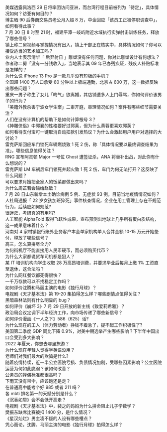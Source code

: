 美媒透露佩洛西 29 日将率团访问亚洲，而台湾行程目前被列为「待定」，具体情况如何？访亚有何目的？  
博主晒 90 后券商交易员老公月入超 8 万，中金回应「该员工正被停职调查中」，如何看待此事？  
7 月 30 日 8 时至 21 时，福建平潭一岐屿附近水域执行实弹射击训练任务，释放了哪些信号？  
镇上称二舅视频与掌握情况有出入，镇上干部正在核实中，具体情况如何？你可以接受适当的艺术加工吗？  
业内人士表示清华「 后羿射日 」雕塑没有任何问题，你对此雕塑设计有何想法？  
作者称二舅「没有一分钱收入」，当地表示其 09 年已办残疾证，残疾人补贴标准是怎样的？  
为什么说 iPhone 13 Pro 是一款几乎没有短板的手机？  
全国超 1400 万人口承受 60 分钟以上极端通勤，北京占 600 万，这一数据反映出哪些问题？  
重庆一男子称生了女儿「晦气」欲离婚，其店铺遭多人上门辱骂，你如何评价该男子的行为？  
「美籍外教杀害宁波女学生案」二审开庭，审理情况如何？案件有哪些细节需要关注？  
人们在没有计算机的帮助下是如何计算根号 3？  
《神雕侠侣》中郭襄的性格要好过郭芙，但为什么黄蓉更喜欢郭芙？  
如何看待支付宝可一键取消自动扣款引发热议？为什么会激起用户用户对选择的大讨论？  
雷克萨斯回应车门锁死车辆燃烧致 1 死 2 伤，称「具体情况要以最终调查结果为准」，哪些信息值得关注？  
RNG 宣布阿灵顿 Major 一号位 Ghost 遭签证杀，ANA 将替补出战，对此你有什么想说的？  
雷克萨斯 LM 车祸后车门锁死并起火致 1 死 2 伤，车门为何无法打开？这反映了什么问题？  
可以要求月嫂把全家人的饭菜都做出来吗？  
为什么周芷若会输给赵敏？  
7 月 28 日山东新增本土确诊病例 5 例、无症状 93 例，目前当地疫情情况如何？  
人社局通报「 22 岁女孩加班猝死」事件核查情况，企业在用工管理上存在不规范行为，后续应如何规范?  
很迷茫，考研真的有用吗?  
人工智能 AlphaFold 取得飞跃性成果，宣布预测出地球上几乎所有蛋白质结构，这一成果意味着什么？  
河南对 4 家村镇银行账外业务客户本金单家机构单人合并金额 10-15 万元开始垫付，释放了哪些信号？  
高三，怎么算拼尽全力?  
为何街机厅不能直接用人民币硬币，而必须购买代币？  
为什么大家都说货车司机都是狠人？  
某 IT 培训机构向学生收取 28 万高昂培训费，并要求毕业后每月上缴 1% 工资直至退休，这合法吗？  
为什么网红餐饮都死得很快？  
一千万存款可以不找稳定工作吗？  
如何评价沈腾和马丽主演的电影《独行月球》？  
电视剧《天才基本法》第 19-20 集拍得怎么样？哪些剧情点值得关注？  
黑暗森林法则有什么明显的 bug？  
如何评价《崩坏 3》7 月 29 日开放的新主线《致爱莉希雅》？  
政治局会议定调下半年经济工作，向市场传递了哪些新信号？  
如何评价漫画《一人之下》586（625）话?  
为什么现在的工人（体力劳动者）挣钱不着急了，提不起工作积极性了?  
美国第二季度 GDP 同比下降 0.9%，对美中期选举产生哪些影响？下半年中国出口会受到多大影响？  
2022 年夏天，你想去哪里旅游？  
为什么现在年轻人觉得学英语没用？  
老师们对我们最大的欺骗是什么?  
随着疫情持续，近一半公立医院亏损、负债情况加剧，受哪些因素影响？公立医院运营为何如此脆弱？该如何改善？  
公务员的择偶标准都很高吗？  
下雨天没有带伞，应该跑还是走？  
在普通高中能考个好 985 或者 211 吗？  
各 mbti 排名第一的天赋分别是什么？  
《沉香如屑》会不会低开高走？  
电视剧《天才基本法》中，裴之的妈妈为什么拼命阻止儿子学数学？  
樊振东缺席比赛被扣 1400 分，是什么情况？  
《星汉灿烂》男主凌不疑的人设有哪些槽点？  
凭心而论，沈腾、马丽主演的电影《独行月球》拍得怎么样？  
